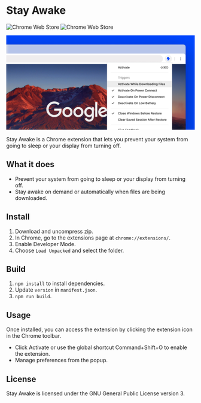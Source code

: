 # Stay Awake

![Chrome Web Store](https://img.shields.io/chrome-web-store/v/gofaiibillcpfajafckhoieamembimje)
![Chrome Web Store](https://img.shields.io/chrome-web-store/users/gofaiibillcpfajafckhoieamembimje)

![Screenshot](./docs/assets/screenshot.jpg?raw=true)

Stay Awake is a Chrome extension that lets you prevent your system from going to sleep or your display from turning off.

## What it does

- Prevent your system from going to sleep or your display from turning off.
- Stay awake on demand or automatically when files are being downloaded.

## Install

1. Download and uncompress zip.
2. In Chrome, go to the extensions page at `chrome://extensions/`.
3. Enable Developer Mode.
4. Choose `Load Unpacked` and select the folder.

## Build

1. `npm install` to install dependencies.
2. Update `version` in `manifest.json`.
3. `npm run build`.

## Usage

Once installed, you can access the extension by clicking the extension icon in the Chrome toolbar.

- Click Activate or use the global shortcut Command+Shift+O to enable the extension.
- Manage preferences from the popup.

## License

Stay Awake is licensed under the GNU General Public License version 3.
